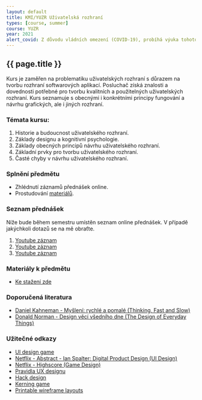 ```yaml
---
layout: default
title: KMI/YUZR Uživatelská rozhraní
types: [course, summer]
course: YUZR
year: 2021
alert_covid: Z důvodu vládních omezení (COVID-19), probíhá výuka tohoto předmětu do odvolání online! Více informací níže.
---
```


## {{ page.title }}

Kurs je zaměřen na problematiku uživatelských rozhraní s důrazem na tvorbu rozhraní softwarových aplikací. Posluchač získá znalosti a dovednosti potřebné pro tvorbu kvalitních a použitelných uživatelských rozhraní. Kurs seznamuje s obecnými i konkrétními principy fungování a návrhu grafických, ale i jiných rozhraní. 

### Témata kursu:
1.	Historie a budoucnost uživatelského rozhraní. 
2.	Základy designu a kognitivní psychologie. 
3.	Základy obecných principů návrhu uživatelského rozhraní. 
4.	Základní prvky pro tvorbu uživatelského rozhraní. 
5.	Časté chyby v návrhu uživatelského rozhraní.

 ### Splnění předmětu
* Zhlédnutí záznamů přednášek online.
* Prostudování [materiálů](/teaching/skripta).

### Seznam přednášek
Níže bude během semestru umístěn seznam online přednášek. V případě jakýchkoli dotazů se na mě obraťte.

1. [Youtube záznam](https://youtu.be/GxwqltLjZyY)
2. [Youtube záznam](https://youtu.be/coWqDuQvxTg)
3. [Youtube záznam](https://youtu.be/BQ-x5I95wDI)

### Materiály k předmětu
* [Ke stažení zde](/teaching/skripta)

### Doporučená literatura
* [Daniel Kahneman - Myšlení: rychlé a pomalé (Thinking, Fast and Slow)](https://www.databazeknih.cz/knihy/mysleni-rychle-a-pomale-140504)
* [Donald Norman - Design věcí všedního dne (The Design of Everyday Things)](https://cs.qaz.wiki/wiki/The_Design_of_Everyday_Things)

### Užitečné odkazy

* [UI design game](https://cantunsee.space)
* [Netflix - Abstract - Ian Spalter: Digital Product Design (UI Design)](https://www.netflix.com/watch/80237097?trackId=200257859)
* [Netflix - Highscore (Game Design)](https://www.netflix.com/watch/81058575?trackId=254794450)
* [Pravidla UX designu](https://lawsofux.com)
* [Hack design](https://hackdesign.org)
* [Kerning game](https://type.method.ac)
* [Printable wireframe layouts](https://sneakpeekit.com)

